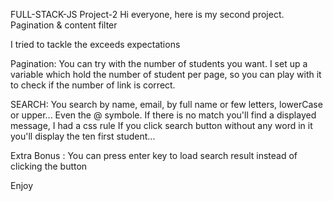 FULL-STACK-JS Project-2
Hi everyone, here is my second project.
Pagination & content filter

I tried to tackle the exceeds expectations

Pagination:
You can try with the number of students you want.
I set up a variable which hold the number of student per page, so you can play with it to check if the number of link is correct.

SEARCH:
You search by name, email, by full name or few letters, lowerCase or upper... Even the @ symbole.
If there is no match you'll find a displayed message, I had a css rule
If you click search button without any word in it you'll display the ten first student...

Extra Bonus : You can press enter key to load search result instead of clicking the button

Enjoy
